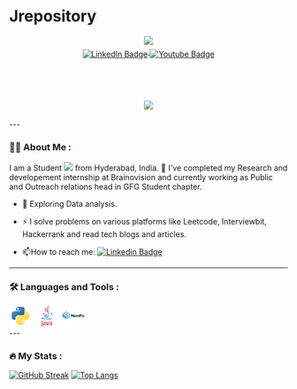 # Jrepository
<div id="header" align="center">
  <img src="https://media.giphy.com/media/paTz7UZbPfTZFRYnnB/giphy.gif" width="100"/>
</div>
<div id="badges" align="center">
  <a href="https://www.linkedin.com/in/jahnavi-chunduru-437534226">
    <img align="middle" src="https://img.shields.io/badge/LinkedIn-blue?style=for-the-badge&logo=linkedin&logoColor=white" alt="LinkedIn Badge"/>
  </a>
  <a href="https://www.youtube.com/@jahnavi4788">
    <img align ="middle" src="https://img.shields.io/badge/YouTube-red?style=for-the-badge&logo=youtube&logoColor=white" alt="Youtube Badge"/>
  </a>
</div>
<img  align="center" src="https://komarev.com/ghpvc/?username=Jrepository&style=flat-square&color=blue" alt=""/>
<h1 align="middle">
  <img align="middle" src="https://media.giphy.com/media/Yjv7RSuNnrv6YOegtC/giphy.gif" width="70px"/>
</h1>
---

### :woman_technologist: About Me :
I am a Student <img src="https://media.giphy.com/media/WUlplcMpOCEmTGBtBW/giphy.gif" width="40"> from Hyderabad, India.
:telescope: I've completed my Research and developement internship at Brainovision and currently working as Public and Outreach relations head in GFG Student chapter.

- :seedling: Exploring Data analysis.

- :zap: I solve problems on various platforms like Leetcode, Interviewbit, Hackerrank and read tech blogs and articles.

- :mailbox:How to reach me: [![Linkedin Badge](https://img.shields.io/badge/-LinkedIn-blue?style=flat&logo=Linkedin&logoColor=white)](https://www.linkedin.com/in/jahnavi-chunduru-437534226)

---

### :hammer_and_wrench: Languages and Tools :
<div>
  <img src="https://raw.githubusercontent.com/devicons/devicon/1119b9f84c0290e0f0b38982099a2bd027a48bf1/icons/python/python-original.svg" title="Python" alt="Python" width="40" height="40"/>&nbsp;
  <img src="https://github.com/devicons/devicon/blob/master/icons/java/java-original-wordmark.svg" title="Java" alt="Java" width="40" height="40"/>&nbsp;
  <img src="https://raw.githubusercontent.com/devicons/devicon/1119b9f84c0290e0f0b38982099a2bd027a48bf1/icons/numpy/numpy-original-wordmark.svg" title="Numpy" alt="Numpy" width="40" height="40"/>&nbsp;
 </div>
 ---

### :fire: My Stats :
[![GitHub Streak](http://github-readme-streak-stats.herokuapp.com?user=Jahnavi-Chunduru&theme=dark&background=000000)](https://git.io/streak-stats)
[![Top Langs](https://github-readme-stats.vercel.app/api/top-langs/?username=Jahnavi-Chunduru&layout=compact&theme=vision-friendly-dark)](https://github.com/anuraghazra/github-readme-stats)
